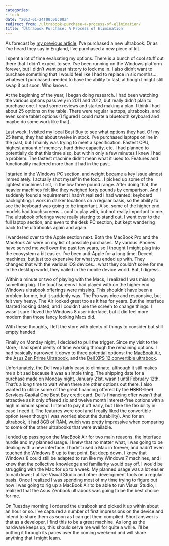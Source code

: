 ```yaml
---
categories:
- tech
date: "2013-01-24T00:00:00Z"
redirect_from: /ultrabook-purchase-a-process-of-elimination/
title: 'Ultrabook Purchase: A Process of Elimination'
---
```


As forecast by [my previous article][1], I’ve purchased a new ultrabook.  Or as I’ve heard they say in England, I’ve purchased a new piece of kit.

I spent a lot of time evaluating my options.  There is a bunch of cool stuff out there that I didn’t expect to see.  I’ve been running on the Windows platform forever, but I didn’t want past history to lock me in.  I also didn’t want to purchase something that I would feel like I had to replace in six months….  whatever I purchased needed to have the ability to last, although I might still swap it out soon.  Who knows.

At the beginning of the year, I began doing research.  I had been watching the various options passively in 2011 and 2012, but really didn’t plan to purchase one.  I read some reviews and started making a plan.  I think I had about 25 options on the table.  There were regular laptops, ultrabooks, and even some tablet options (I figured I could mate a bluetooth keyboard and maybe do some work like that).

Last week, I visited my local Best Buy to see what options they had.  Of my 25 items, they had about twelve in stock.  I’ve purchased laptops online in the past, but I mainly was trying to meet a specification.  Fastest CPU, highest amount of memory, hard drive capacity, etc.  I had planned to potentially do that this time also, but within only a few minutes I knew I had a problem.  The fastest machine didn’t mean what it used to.  Features and functionality mattered more than it had in the past.

I started in the Windows PC section, and weight became a key issue almost immediately.  I actually shot myself in the foot…  I picked up some of the lightest machines first, in the low three pound range.  After doing that, the heavier machines felt like they weighed forty pounds by comparison.  And I suddenly found a requirement I hadn’t realized I had wanted: keyboard backlighting.  I work in darker locations on a regular basis, so the ability to see the keyboard was going to be important.  Also, some of the higher end models had touchscreens... cool to play with, but not really important to me.  The ultrabook offerings were really starting to stand out.  I went over to the full laptop section, and even to the desk PC section, but kept wandering back to the ultrabooks again and again.

I wandered over to the Apple section next.  Both the MacBook Pro and the MacBook Air were on my list of possible purchases.  My various iPhones have served me well over the past few years, so I thought I might plug into the ecosystem a bit easier.  I’ve been anti-Apple for a long time.  Decent machines, but just too expensive for what you ended up with.  They changed that with the various iOS devices… what they couldn’t solve for me in the desktop world, they nailed in the mobile device world.  But, I digress.

Within a minute or two of playing with the Macs, I realized I was missing something big.  The touchscreens I had played with on the higher end Windows ultrabook offerings were missing.  This shouldn’t have been a problem for me, but it suddenly was.  The Pro was nice and responsive, but felt very heavy.  The Air looked great too as it has for years.  But the interface started looking dated, and I couldn’t use the screen to change things.  I wasn’t sure I loved the Windows 8 user interface, but it did feel more modern than those fancy looking Macs did.

With these thoughts, I left the store with plenty of things to consider but still empty handed.

Finally on Monday night, I decided to pull the trigger.  Since my visit to the store, I had spent plenty of time working through the remaining options.  I had basically narrowed it down to three potential options: the [MacBook Air][2], the [Asus Zen Prime Ultrabook][3], and the [Dell XPS 12 convertible ultrabook][4].

Unfortunately, the Dell was fairly easy to eliminate, although it still makes me a bit sad because it was a simple thing.  The shipping date for a purchase made on Monday night, January 21st, wasn’t until February 12th.  That’s a long time to wait when there are other options out there.  I also wanted to utilize some of the great financing offered by the ~~HSBC Card Services Capital~~ One Best Buy credit card.  Dell’s financing offer wasn’t that attractive as it only offered six and twelve month interest-free options with a high minimum spend.  I intend to pay it off early, but I like the flexibility in case I need it.  The features were cool and I really liked the convertible option (even though I was worried about the durability).  And for an ultrabook, it had 8GB of RAM, wuich was pretty impressive when comparing to some of the other ultrabooks that were available.

I ended up passing on the MacBook Air for two main reasons: the interface hurdle and my planned usage.  I knew that no matter what, I was going to be dealing with a new interface.  I hadn’t used a Mac in forever, and hadn’t even touched the Windows 8 up to that point.  But deep down, I knew that Windows 8 could still be adapted to run like my Windows 7 machines, and I knew that the collective knowledge and familiarity would pay off.  I would be struggling with the Mac for up to a week.  My planned usage was a lot easier to nail down; I utilize Visual Studio and other development tools on a regular basis.  Once I realized I was spending most of my time trying to figure out how I was going to rig up a MacBook Air to be able to run Visual Studio,  I realized that the Asus Zenbook ultrabook was going to be the best choice for me.

On Tuesday morning I ordered the ultrabook and picked it up within about an hour or so.  I’ve captured a number of first impressions on the device and intend to share them as soon as I can get them complied.  Short answer is that as a developer, I find this to be a great machine.  As long as the hardware keeps up, this should serve me well for quite a while.  I’ll be putting it through its paces over the coming weekend and will share anything that I might learn.

[1]: https://madajczyk.com/archive/2013/01/11/changes-in-my-technology-purchase-habits/
[2]: http://www.apple.com/macbookair/
[3]: http://zenbook.asus.com/
[4]: http://www.dell.com/us/p/xps-12-l221x/pd?c=us&cs=19&l=en&s=dhs&~ck=mn
